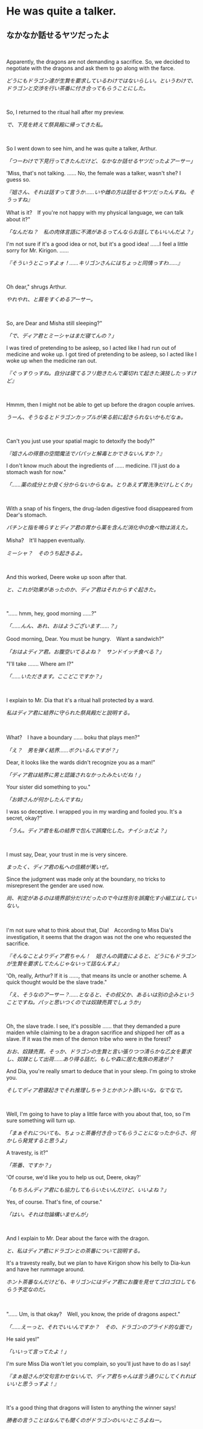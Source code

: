 # He was quite a talker.

## なかなか話せるヤツだったよ

&nbsp;

Apparently, the dragons are not demanding a sacrifice. So, we decided to negotiate with the dragons and ask them to go along with the farce.

*どうにもドラゴン達が生贄を要求しているわけではないらしい。というわけで、ドラゴンと交渉を行い茶番に付き合ってもらうことにした。*

&nbsp;

So, I returned to the ritual hall after my preview.

*で、下見を終えて祭具殿に帰ってきた私。*

&nbsp;

So I went down to see him, and he was quite a talker, Arthur.

*「つーわけで下見行ってきたんだけど、なかなか話せるヤツだったよアーサー」*

'Miss, that's not talking. ...... No, the female was a talker, wasn't she? I guess so.

*『姐さん、それは話すって言うか……いや雌の方は話せるヤツだったんすね。そうっすね』*

What is it?　If you're not happy with my physical language, we can talk about it?"

*「なんだね？　私の肉体言語に不満があるってんならお話してもいいんだよ？」*

I'm not sure if it's a good idea or not, but it's a good idea! ......I feel a little sorry for Mr. Kirigon. ......

*『そういうとこっすよォ！……キリゴンさんにはちょっと同情っすわ……』*

&nbsp;

Oh dear," shrugs Arthur.

*やれやれ、と肩をすくめるアーサー。*

&nbsp;

So, are Dear and Misha still sleeping?"

*「で、ディア君とミーシャはまだ寝てんの？」*

I was tired of pretending to be asleep, so I acted like I had run out of medicine and woke up. I got tired of pretending to be asleep, so I acted like I woke up when the medicine ran out.

*『ぐっすりっすね。自分は寝てるフリ飽きたんで薬切れて起きた演技したっすけど』*

&nbsp;

Hmmm, then I might not be able to get up before the dragon couple arrives.

*うーん、そうなるとドラゴンカップルが来る前に起きられないかもだなぁ。*

&nbsp;

Can't you just use your spatial magic to detoxify the body?"

*『姐さんの得意の空間魔法でパパッと解毒とかできないんすか？』*

I don't know much about the ingredients of ...... medicine. I'll just do a stomach wash for now."

*「……薬の成分とか良く分からないからなぁ。とりあえず胃洗浄だけしとくか」*

&nbsp;

With a snap of his fingers, the drug-laden digestive food disappeared from Dear's stomach.

*パチンと指を鳴らすとディア君の胃から薬を含んだ消化中の食べ物は消えた。*

Misha?　It'll happen eventually.

*ミーシャ？　そのうち起きるよ。*

&nbsp;

And this worked, Deere woke up soon after that.

*と、これが効果があったのか、ディア君はそれからすぐ起きた。*

&nbsp;

"...... hmm, hey, good morning ......?"

*「……んん、あれ、おはようございます……？」*

Good morning, Dear. You must be hungry.　Want a sandwich?"

*「おはよディア君。お腹空いてるよね？　サンドイッチ食べる？」*

"I'll take ....... Where am I?"

*「……いただきます。ここどこですか？」*

&nbsp;

I explain to Mr. Dia that it's a ritual hall protected by a ward.

*私はディア君に結界に守られた祭具殿だと説明する。*

&nbsp;

What?　I have a boundary ...... boku that plays men?"

*「え？　男を弾く結界……ボクいるんですが？」*

Dear, it looks like the wards didn't recognize you as a man!"

*「ディア君は結界に男と認識されなかったみたいだね！」*

Your sister did something to you."

*「お姉さんが何かしたんですね」*

I was so deceptive. I wrapped you in my warding and fooled you. It's a secret, okay?"

*「うん。ディア君を私の結界で包んで誤魔化した。ナイショだよ？」*

&nbsp;

I must say, Dear, your trust in me is very sincere.

*まったく、ディア君の私への信頼が篤いぜ。*

Since the judgment was made only at the boundary, no tricks to misrepresent the gender are used now.

*尚、判定があるのは境界部分だけだったので今は性別を誤魔化す小細工はしていない。*

&nbsp;

I'm not sure what to think about that, Dia!　According to Miss Dia's investigation, it seems that the dragon was not the one who requested the sacrifice.

*『そんなことよりディア君ちゃん！　姐さんの調査によると、どうにもドラゴンが生贄を要求してたんじゃないって話なんすよ』*

'Oh, really, Arthur? If it is ......, that means its uncle or another scheme. A quick thought would be the slave trade."

*「え、そうなのアーサー？……となると、その叔父か、あるいは別の企みということですね。パッと思いつくのでは奴隷売買でしょうか」*

&nbsp;

Oh, the slave trade. I see, it's possible ...... that they demanded a pure maiden while claiming to be a dragon sacrifice and shipped her off as a slave. If it was the men of the demon tribe who were in the forest?

*おお、奴隷売買。そっか、ドラゴンの生贄と言い張りつつ清らかな乙女を要求し、奴隷として出荷……あり得る話だ。もしや森に居た鬼族の男達が？*

And Dia, you're really smart to deduce that in your sleep. I'm going to stroke you.

*そしてディア君寝起きでそれ推理しちゃうとかホント頭いいな。なでなで。*

&nbsp;

Well, I'm going to have to play a little farce with you about that, too, so I'm sure something will turn up.

*「まぁそれについても、ちょっと茶番付き合ってもらうことになったからさ、何かしら発覚すると思うよ」*

A travesty, is it?"

*「茶番、ですか？」*

'Of course, we'd like you to help us out, Deere, okay?'

*「もちろんディア君にも協力してもらいたいんだけど、いいよね？」*

Yes, of course. That's fine, of course."

*「はい。それは勿論構いませんが」*

&nbsp;

And I explain to Mr. Dear about the farce with the dragon.

*と、私はディア君にドラゴンとの茶番について説明する。*

It's a travesty really, but we plan to have Kirigon show his belly to Dia-kun and have her rummage around.

*ホント茶番なんだけども、キリゴンにはディア君にお腹を見せてゴロゴロしてもらう予定なのだ。*

&nbsp;

"...... Um, is that okay?　Well, you know, the pride of dragons aspect."

*「……えーっと、それでいいんですか？　その、ドラゴンのプライド的な面で」*

He said yes!"

*「いいって言ってたよ！」*

I'm sure Miss Dia won't let you complain, so you'll just have to do as I say!

*『まぁ姐さんが文句言わせないんで、ディア君ちゃんは言う通りにしてくれればいいと思うっすよ！』*

&nbsp;

It's a good thing that dragons will listen to anything the winner says!

*勝者の言うことはなんでも聞くのがドラゴンのいいところよねー。*

